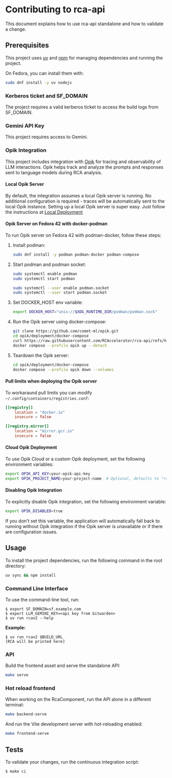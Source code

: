 # Contributing to rca-api

This document explains how to use rca-api standalone and how to validate a change.

## Prerequisites

This project uses [uv](https://docs.astral.sh/uv/) and [npm](https://www.npmjs.com/) for managing dependencies and running the project.

On Fedora, you can install them with:
```bash
sudo dnf install -y uv nodejs
```

### Kerberos ticket and SF_DOMAIN

The project requires a valid kerberos ticket to access the build logs from SF_DOMAIN.

### Gemini API Key

This project requires access to Gemini.

### Opik Integration

This project includes integration with [Opik](https://www.comet.com/docs/opik/) for tracing and observability of LLM interactions. Opik helps track and analyze the prompts and responses sent to language models during RCA analysis.

#### Local Opik Server

By default, the integration assumes a local Opik server is running. No additional configuration is required - traces will be automatically sent to the local Opik instance.
Setting up a local Opik server is super easy.  Just follow the instructions at [Local Deployment](https://www.comet.com/docs/opik/self-host/local_deployment/)

#### Opik Server on Fedora 42 with docker-podman
To run Opik server on Fedora 42 with podman-docker, follow these steps:

1.  Install podman:
    ```bash
    sudo dnf install -y podman podman-docker podman-compose
    ```

2.  Start podman and podman socket:
    ```bash
    sudo systemctl enable podman
    sudo systemctl start podman

    sudo systemctl --user enable podman.socket
    sudo systemctl --user start podman.socket


3. Set DOCKER_HOST env variable:
    ```bash
    export DOCKER_HOST="unix://$XDG_RUNTIME_DIR/podman/podman.sock"
    ```

3.  Run the Opik server using docker-compose:
    ```bash
    git clone https://github.com/comet-ml/opik.git
    cd opik/deployment/docker-compose
    curl https://raw.githubusercontent.com/RCAccelerator/rca-api/refs/heads/main/deployment/opik/docker-compose.patch | git apply -v
    docker compose --profile opik up --detach
    ```
4. Teardown the Opik server:
    ```bash
    cd opik/deployment/docker-compose
    docker compose --profile opik down --volumes
    ```

#### Pull limits when deploying the Opik server
To workaraund pull limits you can modify `~/.config/containers/registries.conf`:
```toml
[[registry]]
    location = "docker.io"
    insecure = false

[[registry.mirror]]
    location = "mirror.gcr.io"
    insecure = false
```

#### Cloud Opik Deployment
To use Opik Cloud or a custom Opik deployment, set the following environment variables:

```bash
export OPIK_API_KEY=your-opik-api-key
export OPIK_PROJECT_NAME=your-project-name  # Optional, defaults to "rca-mcp"
```

#### Disabling Opik Integration

To explicitly disable Opik integration, set the following environment variable:

```bash
export OPIK_DISABLED=true
```

If you don't set this variable, the application will automatically fall back to running without Opik integration if the Opik server is unavailable or if there are configuration issues.

## Usage

To install the project dependencies, run the following command in the root directory:
```bash
uv sync && npm install
```

### Command Line Interface

To use the command-line tool, run:
```ShellSession
$ export SF_DOMAIN=sf.example.com
$ export LLM_GEMINI_KEY=<api key from bitwarden>
$ uv run rcav2 --help
```

**Example:**
```ShellSession
$ uv run rcav2 $BUILD_URL
[RCA will be printed here]
```

### API

Build the frontend asset and serve the standalone API:

```bash
make serve
```

### Hot reload frontend

When working on the RcaComponent, run the API alone in a different terminal:

```bash
make backend-serve
```

And run the Vite development server with hot-reloading enabled:

```bash
make frontend-serve
```

## Tests

To validate your changes, run the continuous integration script:
```ShellSession
$ make ci
```
